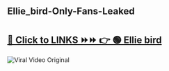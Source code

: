 
 ## Ellie_bird-Only-Fans-Leaked

# <h2><a href="https://clipsfans.com/Ellie_bird&ref=git">🔗 Click to LINKS ⏩⏩ 👉 🟢 Ellie bird </a></h2>

<a href="https://clipsfans.com/Ellie_bird&ref=git" rel="nofollow" data-target="animated-image.originalLink"><img src="https://i.ibb.co.com/xMMVF88/686577567.gif" alt="Viral Video Original" style="max-width: 100%; display: inline-block;" data-target="animated-image.originalImage"></a>
